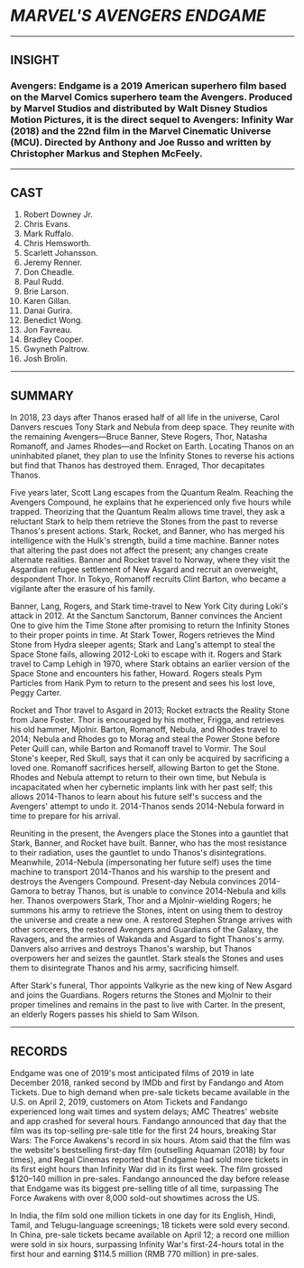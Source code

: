 # ***MARVEL'S AVENGERS ENDGAME***
----------- ----------- ----------- -----------

## **INSIGHT**
### Avengers: Endgame is a 2019 American superhero film based on the Marvel Comics superhero team the Avengers. Produced by Marvel Studios and distributed by Walt Disney Studios Motion Pictures, it is the direct sequel to Avengers: Infinity War (2018) and the 22nd film in the Marvel Cinematic Universe (MCU). Directed by Anthony and Joe Russo and written by Christopher Markus and Stephen McFeely.

----------- ----------- ----------- -----------

## **CAST**
1. Robert Downey Jr. 
2. Chris Evans. 
3. Mark Ruffalo.
4. Chris Hemsworth.
5. Scarlett Johansson.
6. Jeremy Renner.
7. Don Cheadle.
8. Paul Rudd.
9. Brie Larson.
10. Karen Gillan.
11. Danai Gurira.
12. Benedict Wong.
13. Jon Favreau.
14. Bradley Cooper.
15. Gwyneth Paltrow.
16. Josh Brolin.

----------- ----------- ----------- -----------

## **SUMMARY**
In 2018, 23 days after Thanos erased half of all life in the universe, Carol Danvers rescues Tony Stark and Nebula from deep space. They reunite with the remaining Avengers—Bruce Banner, Steve Rogers, Thor, Natasha Romanoff, and James Rhodes—and Rocket on Earth. Locating Thanos on an uninhabited planet, they plan to use the Infinity Stones to reverse his actions but find that Thanos has destroyed them. Enraged, Thor decapitates Thanos.

Five years later, Scott Lang escapes from the Quantum Realm. Reaching the Avengers Compound, he explains that he experienced only five hours while trapped. Theorizing that the Quantum Realm allows time travel, they ask a reluctant Stark to help them retrieve the Stones from the past to reverse Thanos's present actions. Stark, Rocket, and Banner, who has merged his intelligence with the Hulk's strength, build a time machine. Banner notes that altering the past does not affect the present; any changes create alternate realities. Banner and Rocket travel to Norway, where they visit the Asgardian refugee settlement of New Asgard and recruit an overweight, despondent Thor. In Tokyo, Romanoff recruits Clint Barton, who became a vigilante after the erasure of his family.

Banner, Lang, Rogers, and Stark time-travel to New York City during Loki's attack in 2012. At the Sanctum Sanctorum, Banner convinces the Ancient One to give him the Time Stone after promising to return the Infinity Stones to their proper points in time. At Stark Tower, Rogers retrieves the Mind Stone from Hydra sleeper agents; Stark and Lang's attempt to steal the Space Stone fails, allowing 2012-Loki to escape with it. Rogers and Stark travel to Camp Lehigh in 1970, where Stark obtains an earlier version of the Space Stone and encounters his father, Howard. Rogers steals Pym Particles from Hank Pym to return to the present and sees his lost love, Peggy Carter.

Rocket and Thor travel to Asgard in 2013; Rocket extracts the Reality Stone from Jane Foster. Thor is encouraged by his mother, Frigga, and retrieves his old hammer, Mjolnir. Barton, Romanoff, Nebula, and Rhodes travel to 2014; Nebula and Rhodes go to Morag and steal the Power Stone before Peter Quill can, while Barton and Romanoff travel to Vormir. The Soul Stone's keeper, Red Skull, says that it can only be acquired by sacrificing a loved one. Romanoff sacrifices herself, allowing Barton to get the Stone. Rhodes and Nebula attempt to return to their own time, but Nebula is incapacitated when her cybernetic implants link with her past self; this allows 2014-Thanos to learn about his future self's success and the Avengers' attempt to undo it. 2014-Thanos sends 2014-Nebula forward in time to prepare for his arrival.

Reuniting in the present, the Avengers place the Stones into a gauntlet that Stark, Banner, and Rocket have built. Banner, who has the most resistance to their radiation, uses the gauntlet to undo Thanos's disintegrations. Meanwhile, 2014-Nebula (impersonating her future self) uses the time machine to transport 2014-Thanos and his warship to the present and destroys the Avengers Compound. Present-day Nebula convinces 2014-Gamora to betray Thanos, but is unable to convince 2014-Nebula and kills her. Thanos overpowers Stark, Thor and a Mjolnir-wielding Rogers; he summons his army to retrieve the Stones, intent on using them to destroy the universe and create a new one. A restored Stephen Strange arrives with other sorcerers, the restored Avengers and Guardians of the Galaxy, the Ravagers, and the armies of Wakanda and Asgard to fight Thanos's army. Danvers also arrives and destroys Thanos's warship, but Thanos overpowers her and seizes the gauntlet. Stark steals the Stones and uses them to disintegrate Thanos and his army, sacrificing himself.

After Stark's funeral, Thor appoints Valkyrie as the new king of New Asgard and joins the Guardians. Rogers returns the Stones and Mjolnir to their proper timelines and remains in the past to live with Carter. In the present, an elderly Rogers passes his shield to Sam Wilson.

----------- ----------- ----------- -----------
## **RECORDS**
Endgame was one of 2019's most anticipated films of 2019 in late December 2018, ranked second by IMDb and first by Fandango and Atom Tickets. Due to high demand when pre-sale tickets became available in the U.S. on April 2, 2019, customers on Atom Tickets and Fandango experienced long wait times and system delays; AMC Theatres' website and app crashed for several hours. Fandango announced that day that the film was its top-selling pre-sale title for the first 24 hours, breaking Star Wars: The Force Awakens's record in six hours. Atom said that the film was the website's bestselling first-day film (outselling Aquaman (2018) by four times), and Regal Cinemas reported that Endgame had sold more tickets in its first eight hours than Infinity War did in its first week. The film grossed $120–140 million in pre-sales. Fandango announced the day before release that Endgame was its biggest pre-selling title of all time, surpassing The Force Awakens with over 8,000 sold-out showtimes across the US.

In India, the film sold one million tickets in one day for its English, Hindi, Tamil, and Telugu-language screenings; 18 tickets were sold every second. In China, pre-sale tickets became available on April 12; a record one million were sold in six hours, surpassing Infinity War's first-24-hours total in the first hour and earning $114.5 million (RMB 770 million) in pre-sales.

